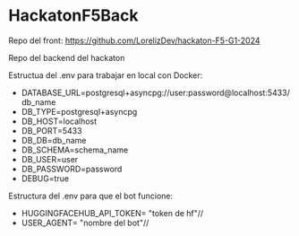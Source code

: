 # HackatonF5Back
Repo del front: https://github.com/LorelizDev/hackaton-F5-G1-2024

Repo del backend del hackaton

Estructua del .env para trabajar en local con Docker:
- DATABASE_URL=postgresql+asyncpg://user:password@localhost:5433/db_name 
- DB_TYPE=postgresql+asyncpg 
- DB_HOST=localhost 
- DB_PORT=5433 
- DB_DB=db_name 
- DB_SCHEMA=schema_name 
- DB_USER=user 
- DB_PASSWORD=password
- DEBUG=true 

Estructura del .env para que el bot funcione:
- HUGGINGFACEHUB_API_TOKEN= "token de hf"//
- USER_AGENT= "nombre del bot"//
